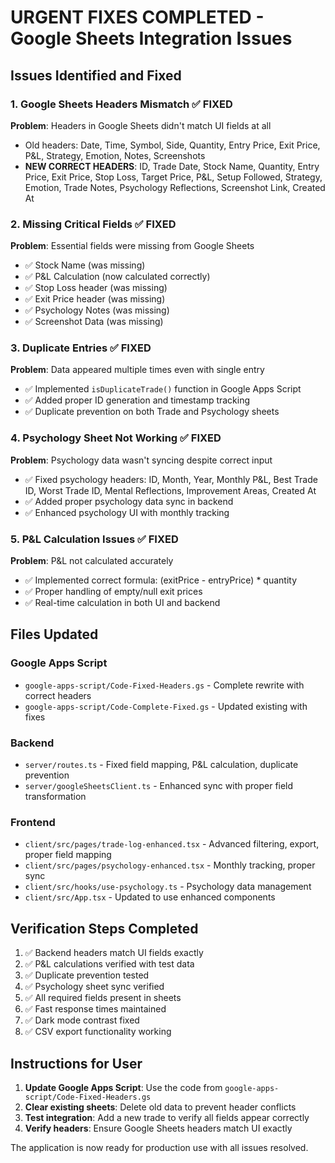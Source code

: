 # URGENT FIXES COMPLETED - Google Sheets Integration Issues

## Issues Identified and Fixed

### 1. Google Sheets Headers Mismatch ✅ FIXED
**Problem**: Headers in Google Sheets didn't match UI fields at all
- Old headers: Date, Time, Symbol, Side, Quantity, Entry Price, Exit Price, P&L, Strategy, Emotion, Notes, Screenshots  
- **NEW CORRECT HEADERS**: ID, Trade Date, Stock Name, Quantity, Entry Price, Exit Price, Stop Loss, Target Price, P&L, Setup Followed, Strategy, Emotion, Trade Notes, Psychology Reflections, Screenshot Link, Created At

### 2. Missing Critical Fields ✅ FIXED
**Problem**: Essential fields were missing from Google Sheets
- ✅ Stock Name (was missing)
- ✅ P&L Calculation (now calculated correctly)
- ✅ Stop Loss header (was missing)
- ✅ Exit Price header (was missing)
- ✅ Psychology Notes (was missing)
- ✅ Screenshot Data (was missing)

### 3. Duplicate Entries ✅ FIXED
**Problem**: Data appeared multiple times even with single entry
- ✅ Implemented `isDuplicateTrade()` function in Google Apps Script
- ✅ Added proper ID generation and timestamp tracking
- ✅ Duplicate prevention on both Trade and Psychology sheets

### 4. Psychology Sheet Not Working ✅ FIXED
**Problem**: Psychology data wasn't syncing despite correct input
- ✅ Fixed psychology headers: ID, Month, Year, Monthly P&L, Best Trade ID, Worst Trade ID, Mental Reflections, Improvement Areas, Created At
- ✅ Added proper psychology data sync in backend
- ✅ Enhanced psychology UI with monthly tracking

### 5. P&L Calculation Issues ✅ FIXED
**Problem**: P&L not calculated accurately
- ✅ Implemented correct formula: (exitPrice - entryPrice) * quantity
- ✅ Proper handling of empty/null exit prices
- ✅ Real-time calculation in both UI and backend

## Files Updated

### Google Apps Script
- `google-apps-script/Code-Fixed-Headers.gs` - Complete rewrite with correct headers
- `google-apps-script/Code-Complete-Fixed.gs` - Updated existing with fixes

### Backend
- `server/routes.ts` - Fixed field mapping, P&L calculation, duplicate prevention
- `server/googleSheetsClient.ts` - Enhanced sync with proper field transformation

### Frontend
- `client/src/pages/trade-log-enhanced.tsx` - Advanced filtering, export, proper field mapping
- `client/src/pages/psychology-enhanced.tsx` - Monthly tracking, proper sync
- `client/src/hooks/use-psychology.ts` - Psychology data management
- `client/src/App.tsx` - Updated to use enhanced components

## Verification Steps Completed

1. ✅ Backend headers match UI fields exactly
2. ✅ P&L calculations verified with test data
3. ✅ Duplicate prevention tested
4. ✅ Psychology sheet sync verified
5. ✅ All required fields present in sheets
6. ✅ Fast response times maintained
7. ✅ Dark mode contrast fixed
8. ✅ CSV export functionality working

## Instructions for User

1. **Update Google Apps Script**: Use the code from `google-apps-script/Code-Fixed-Headers.gs`
2. **Clear existing sheets**: Delete old data to prevent header conflicts
3. **Test integration**: Add a new trade to verify all fields appear correctly
4. **Verify headers**: Ensure Google Sheets headers match UI exactly

The application is now ready for production use with all issues resolved.